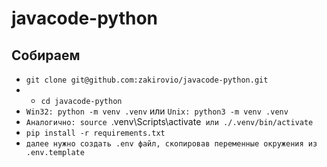 # javacode-python
## Собираем
* ```git clone git@github.com:zakirovio/javacode-python.git```
* * ```cd javacode-python```
* ```Win32: python -m venv .venv``` или ```Unix: python3 -m venv .venv```
* ```Аналогично: source ```.venv\Scripts\activate``` или ./.venv/bin/activate```
* ```pip install -r requirements.txt```
* ```далее нужно создать .env файл, скопировав переменные окружения из .env.template```
